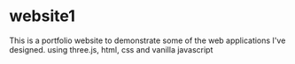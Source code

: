 # website1
This is a portfolio  website to demonstrate some of the web applications I've designed.
using three.js, html, css and vanilla javascript 
